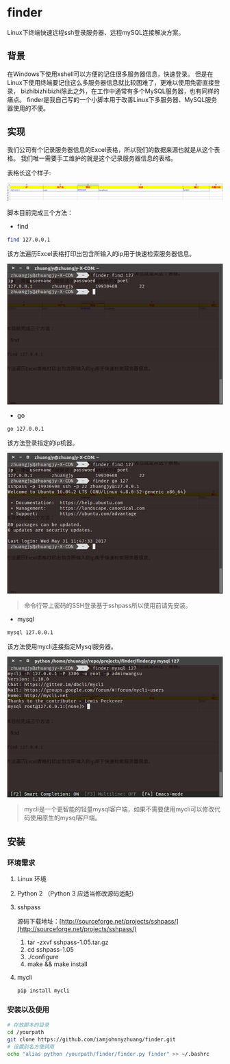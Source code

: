 # finder
Linux下终端快速远程ssh登录服务器、远程mySQL连接解决方案。

## 背景
在Windows下使用xshell可以方便的记住很多服务器信息，快速登录。
但是在Linux下使用终端要记住这么多服务器信息就比较困难了，更难以使用免密直接登录，
bizhibizhibizhi除此之外，在工作中通常有多个MySQL服务器，也有同样的痛点。
finder是我自己写的一个小脚本用于改善Linux下多服务器、MySQL服务器使用的不便。

## 实现
我们公司有个记录服务器信息的Excel表格，所以我们的数据来源也就是从这个表格。
我们唯一需要手工维护的就是这个记录服务器信息的表格。

表格长这个样子:

![excel](./img/excel.png)

脚本目前完成三个方法：
* find
``` bash
find 127.0.0.1
```
该方法遍历Excel表格打印出包含所输入的ip用于快速检索服务器信息。

![find](./img/find.png)



* go
``` bash
go 127.0.0.1
```
该方法登录指定的ip机器。

![go](./img/go.png)



> 命令行带上密码的SSH登录基于sshpass所以使用前请先安装。



* mysql
``` bash
mysql 127.0.0.1
```
该方法使用mycli连接指定Mysql服务器。

![mysql](./img/mysql.png)

> mycli是一个更智能的轻量mysql客户端，如果不需要使用mycli可以修改代码使用原生的mysql客户端。



## 安装

### 环境需求

1. Linux 环境

2. Python 2 （Python 3 应适当修改源码适配）

3. sshpass 

   源码下载地址：[http://sourceforge.net/projects/sshpass/](http://sourceforge.net/projects/sshpass/)

   1. tar -zxvf sshpass-1.05.tar.gz
   2. cd sshpass-1.05
   3. ./configure
   4. make && make install

4. mycli

   ``` bash
   pip install mycli
   ```



### 安装以及使用

``` bash
# 存放脚本的目录
cd /yourpath
git clone https://github.com/iamjohnnyzhuang/finder.git
# 设置别名方便调用
echo "alias python /yourpath/finder/finder.py finder" >> ~/.bashrc

```



